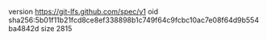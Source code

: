 version https://git-lfs.github.com/spec/v1
oid sha256:5b01f11b21fcd8ce8ef338898b1c749f64c9fcbc10ac7e08f64d9b554ba4842d
size 2815

